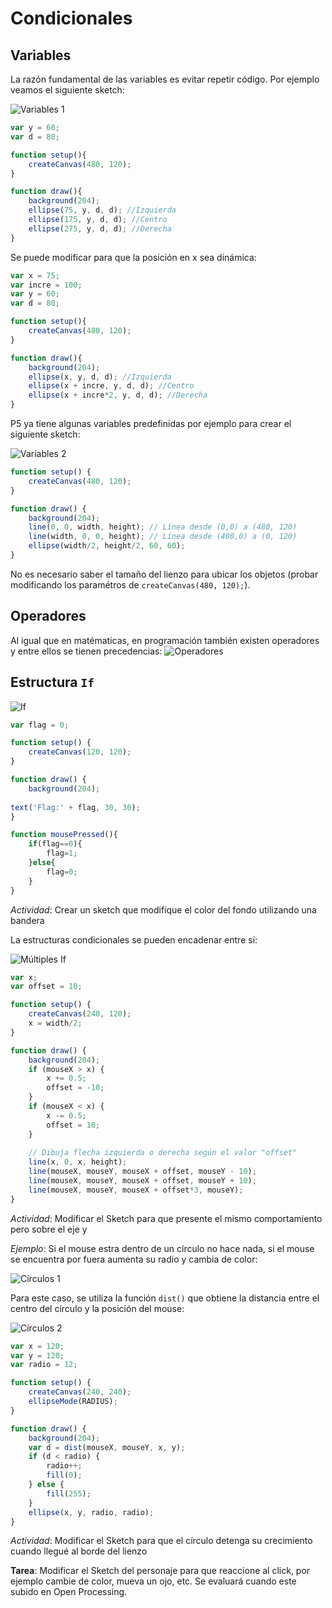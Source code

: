 # Condicionales

## Variables

La razón fundamental de las variables es evitar repetir código. Por ejemplo veamos el siguiente sketch:

![Variables 1](https://github.com/daniels13ca/Intro_Programacion/blob/master/images/Variables1.JPG "Variables 1")

```javascript
var y = 60;
var d = 80;

function setup(){
    createCanvas(480, 120);
}

function draw(){
    background(204);
    ellipse(75, y, d, d); //Izquierda
    ellipse(175, y, d, d); //Centro
    ellipse(275, y, d, d); //Derecha
}
```
Se puede modificar para que la posición en x sea dinámica:

```javascript
var x = 75;
var incre = 100;
var y = 60;
var d = 80;

function setup(){
    createCanvas(480, 120);
}

function draw(){
    background(204);
    ellipse(x, y, d, d); //Izquierda
    ellipse(x + incre, y, d, d); //Centro
    ellipse(x + incre*2, y, d, d); //Derecha
}
```

P5 ya tiene algunas variables predefinidas por ejemplo para crear el siguiente sketch:

![Variables 2](https://github.com/daniels13ca/Intro_Programacion/blob/master/images/Variables2.JPG "Variables 2")

```javascript
function setup() {
	createCanvas(480, 120);
}

function draw() {
	background(204);
	line(0, 0, width, height); // Línea desde (0,0) a (480, 120)
	line(width, 0, 0, height); // Línea desde (480,0) a (0, 120)
	ellipse(width/2, height/2, 60, 60);
}
```

No es necesario saber el tamaño del lienzo para ubicar los objetos (probar modificando los paramétros de `createCanvas(480, 120);`).

## Operadores

Al igual que en matématicas, en programación también existen operadores y entre ellos se tienen precedencias:
![Operadores](https://github.com/daniels13ca/Intro_Programacion/blob/master/images/Operadores.JPG "Operadores")

## Estructura `If`

![If](https://github.com/daniels13ca/Intro_Programacion/blob/master/images/Estructura%20If.png "If")

```javascript
var flag = 0;

function setup() {
	createCanvas(120, 120);
}

function draw() {
	background(204);
	
text('Flag:' + flag, 30, 30);
}

function mousePressed(){
	if(flag==0){
		flag=1;
	}else{
		flag=0;
	}
}
```

*Actividad*: Crear un sketch que modifique el color del fondo utilizando una bandera

La estructuras condicionales se pueden encadenar entre si:

![Múltiples If](https://github.com/daniels13ca/Intro_Programacion/blob/master/images/If_multiple.JPG "Múltiples If")

```javascript
var x;
var offset = 10;

function setup() {
	createCanvas(240, 120);
	x = width/2;
}

function draw() {
	background(204);
	if (mouseX > x) {
		x += 0.5;
		offset = -10;
	}
	if (mouseX < x) {
		x -= 0.5;
		offset = 10;
	}
	
	// Dibuja flecha izquierda o derecha según el valor "offset"
	line(x, 0, x, height);
	line(mouseX, mouseY, mouseX + offset, mouseY - 10);
	line(mouseX, mouseY, mouseX + offset, mouseY + 10);
	line(mouseX, mouseY, mouseX + offset*3, mouseY);
}
```

*Actividad*: Modificar el Sketch para que presente el mismo comportamiento pero sobre el eje y

*Ejemplo*: Si el mouse estra dentro de un círculo no hace nada, si el mouse se encuentra por fuera aumenta su radio y cambia de color:

![Círculos 1](https://github.com/daniels13ca/Intro_Programacion/blob/master/images/Circulos%201.JPG "Círculos 1")

Para este caso, se utiliza la función `dist()` que obtiene la distancia entre el centro del círculo y la posición del mouse:

![Círculos 2](https://github.com/daniels13ca/Intro_Programacion/blob/master/images/Circulos%202.JPG "Círculos 2")

```javascript
var x = 120;
var y = 120;
var radio = 12;

function setup() {
	createCanvas(240, 240);
	ellipseMode(RADIUS);
}

function draw() {
	background(204);
	var d = dist(mouseX, mouseY, x, y);
	if (d < radio) {
		radio++;
		fill(0);
	} else {
		fill(255);
	}
	ellipse(x, y, radio, radio);
}
```
*Actividad*: Modificar el Sketch para que el círculo detenga su crecimiento cuando llegué al borde del lienzo

**Tarea**: Modificar el Sketch del personaje para que reaccione al click, por ejemplo cambie de color, mueva un ojo, etc. Se evaluará cuando este subido en Open Processing.